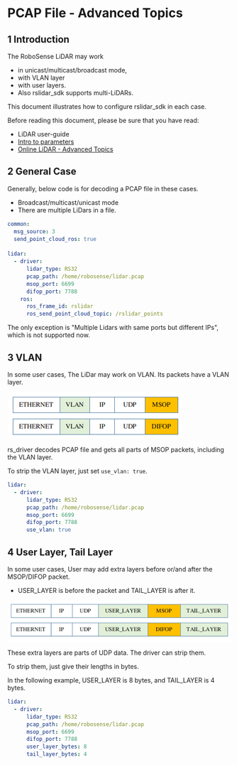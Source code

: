 # PCAP File - Advanced Topics

## 1 Introduction

The RoboSense LiDAR may work 
+ in unicast/multicast/broadcast mode, 
+ with VLAN layer 
+ with user layers. 
+ Also rslidar_sdk supports multi-LiDARs.

This document illustrates how to configure rslidar_sdk in each case.

Before reading this document, please be sure that you have read:
+ LiDAR user-guide 
+ [Intro to parameters](../intro/parameter_intro.md) 
+ [Online LiDAR - Advanced Topics](./online_lidar_advanced_topics.md)

## 2 General Case

Generally, below code is for decoding a PCAP file in these cases.
+ Broadcast/multicast/unicast mode
+ There are multiple LiDars in a file.

```yaml
common:
  msg_source: 3                                       
  send_point_cloud_ros: true                            

lidar:
  - driver:
      lidar_type: RS32           
      pcap_path: /home/robosense/lidar.pcap
      msop_port: 6699
      difop_port: 7788
    ros:
      ros_frame_id: rslidar           
      ros_send_point_cloud_topic: /rslidar_points     
```

The only exception is "Multiple Lidars with same ports but different IPs", which is not supported now.

## 3 VLAN

In some user cases, The LiDar may work on VLAN.  Its packets have a VLAN layer.

![](./img/12_vlan_layer.png)

rs_driver decodes PCAP file and gets all parts of MSOP packets, including the VLAN layer. 

To strip the VLAN layer, just set `use_vlan: true`.

```yaml
lidar:
  - driver:
      lidar_type: RS32           
      pcap_path: /home/robosense/lidar.pcap
      msop_port: 6699             
      difop_port: 7788
      use_vlan: true            
```

## 4 User Layer, Tail Layer 

In some user cases, User may add extra layers before or/and after the MSOP/DIFOP packet.
+ USER_LAYER is before the packet and TAIL_LAYER is after it.

![](./img/12_user_layer.png)

These extra layers are parts of UDP data. The driver can strip them. 

To strip them, just give their lengths in bytes. 

In the following example, USER_LAYER is 8 bytes, and TAIL_LAYER is 4 bytes.

```yaml
lidar:
  - driver:
      lidar_type: RS32           
      pcap_path: /home/robosense/lidar.pcap
      msop_port: 6699             
      difop_port: 7788
      user_layer_bytes: 8
      tail_layer_bytes: 4      
```

